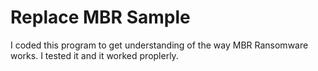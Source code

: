 # Replace MBR Sample

I coded this program to get understanding of the way MBR Ransomware works. I tested it and it worked proplerly.
